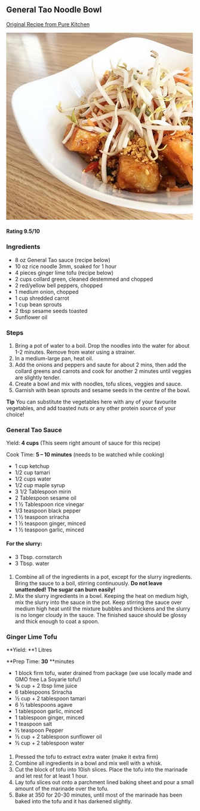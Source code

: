 ## General Tao Noodle Bowl

[Original Recipe from Pure Kitchen](https://www.purekitchenottawa.com/blog/generaltaonoodle)

![Picture](../img/general_tao_noodle_bowl.jpg)

#### Rating 9.5/10

### Ingredients



- 8 oz General Tao sauce (recipe below)
- 10 oz rice noodle 3mm, soaked for 1 hour
- 4 pieces ginger lime tofu (recipe below)
- 2 cups collard green, cleaned destemmed and chopped
- 2 red/yellow bell peppers, chopped
- 1 medium onion, chopped
- 1 cup shredded carrot
- 1 cup bean sprouts
- 2 tbsp sesame seeds toasted
- Sunflower oil


### Steps



1. Bring a pot of water to a boil. Drop the noodles into the water for about 1-2 minutes. Remove from water using a strainer.
2. In a medium-large pan, heat oil.
3. Add the onions and peppers and saute for about 2 mins, then add the collard greens and carrots and cook for another 2 minutes until veggies are slightly tender.
4. Create a bowl and mix with noodles, tofu slices, veggies and sauce.
5. Garnish with bean sprouts and sesame seeds in the centre of the bowl. 

**Tip** You can substitute the vegetables here with any of your favourite vegetables, and add toasted nuts or any other protein source of your choice!


### General Tao Sauce

Yield: **4 cups** (This seem right amount of sauce for this recipe)

Cook Time: **5 – 10 minutes** (needs to be watched while cooking)



- 1 cup ketchup
- 1/2 cup tamari
- 1/2 cups water
- 1/2 cup maple syrup
- 3 1/2 Tablespoon mirin
- 2 Tablespoon sesame oil
- 1 ½ Tablespoon rice vinegar
- 1/3 teaspoon black pepper
- 1 ½ teaspoon sriracha
- 1 ½ teaspoon ginger, minced
- 1 ½ teaspoon garlic, minced


#### For the slurry:


- 3 Tbsp. cornstarch
- 3 Tbsp. water

####
1.   Combine all of the ingredients in a pot, except for the slurry ingredients. Bring the sauce to a boil, stirring continuously. **Do not leave unattended! The sugar can burn easily!**
2.   Mix the slurry ingredients in a bowl. Keeping the heat on medium high, mix the slurry into the sauce in the pot. Keep stirring the sauce over medium high heat until the mixture bubbles and thickens and the slurry is no longer cloudy in the sauce. The finished sauce should be glossy and thick enough to coat a spoon.


### Ginger Lime Tofu

**Yield: **1 Litres

**Prep Time: **30** **minutes


- 1 block firm tofu, water drained from package (we use locally made and GMO free La Soyarie tofu!)
- ¾ cup + 2 tbsp lime juice
- 6 tablespoons Sriracha
- ½ cup + 2 tablespoon tamari
- 6 ½ tablespoons agave
- 1 tablespoon garlic, minced
- 1 tablespoon ginger, minced
- 1 teaspoon salt
- ½ teaspoon Pepper
- ½ cup + 2 tablespoon sunflower oil
- ½ cup + 2 tablespoon water

####

1. Pressed the tofu to extract extra water (make it extra firm)
2. Combine all ingredients in a bowl and mix well with a whisk.
3. Cut the block of tofu into 10ish slices. Place the tofu into the marinade and let rest for at least 1 hour.
4. Lay tofu slices out onto a parchment lined baking sheet and pour a small amount of the marinade over the tofu.
5. Bake at 350 for 20-30 minutes, until most of the marinade has been baked into the tofu and it has darkened slightly.
